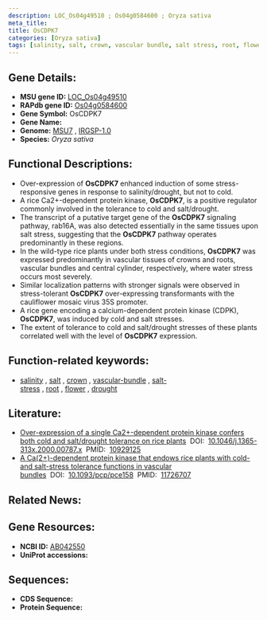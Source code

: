 ```yaml
---
description: LOC_Os04g49510 ; Os04g0584600 ; Oryza sativa
meta_title:
title: OsCDPK7
categories: [Oryza sativa]
tags: [salinity, salt, crown, vascular bundle, salt stress, root, flower, drought]
---
```


## Gene Details:
- **MSU gene ID:** [LOC_Os04g49510](http://rice.uga.edu/cgi-bin/ORF_infopage.cgi?orf=LOC_Os04g49510)  
- **RAPdb gene ID:** [Os04g0584600](https://rapdb.dna.affrc.go.jp/locus/?name=Os04g0584600)  
- **Gene Symbol:** OsCDPK7
- **Gene Name:**
- **Genome:**  [MSU7](http://rice.uga.edu/)&nbsp;,&nbsp;[IRGSP-1.0](https://rapdb.dna.affrc.go.jp/download/irgsp1.html)
- **Species:** *Oryza sativa*

## Functional Descriptions:
   - Over-expression of **OsCDPK7** enhanced induction of some stress-responsive genes in response to salinity/drought, but not to cold.
   - A rice Ca2+-dependent protein kinase, **OsCDPK7**, is a positive regulator commonly involved in the tolerance to cold and salt/drought.
   - The transcript of a putative target gene of the **OsCDPK7** signaling pathway, rab16A, was also detected essentially in the same tissues upon salt stress, suggesting that the **OsCDPK7** pathway operates predominantly in these regions.
   - In the wild-type rice plants under both stress conditions, **OsCDPK7** was expressed predominantly in vascular tissues of crowns and roots, vascular bundles and central cylinder, respectively, where water stress occurs most severely.
   - Similar localization patterns with stronger signals were observed in stress-tolerant **OsCDPK7** over-expressing transformants with the cauliflower mosaic virus 35S promoter.
   - A rice gene encoding a calcium-dependent protein kinase (CDPK), **OsCDPK7**, was induced by cold and salt stresses.
   - The extent of tolerance to cold and salt/drought stresses of these plants correlated well with the level of **OsCDPK7** expression.

## Function-related keywords:
   - [salinity](/tags/salinity/)&nbsp;,&nbsp;[salt](/tags/salt/)&nbsp;,&nbsp;[crown](/tags/crown/)&nbsp;,&nbsp;[vascular-bundle](/tags/vascular-bundle/)&nbsp;,&nbsp;[salt-stress](/tags/salt-stress/)&nbsp;,&nbsp;[root](/tags/root/)&nbsp;,&nbsp;[flower](/tags/flower/)&nbsp;,&nbsp;[drought](/tags/drought/)

## Literature:
   - [Over-expression of a single Ca2+-dependent protein kinase confers both cold and salt/drought tolerance on rice plants](https://www.doi.org/10.1046/j.1365-313x.2000.00787.x)&nbsp;&nbsp;DOI:&nbsp;&nbsp;[10.1046/j.1365-313x.2000.00787.x](https://www.doi.org/10.1046/j.1365-313x.2000.00787.x)&nbsp;&nbsp;PMID:&nbsp;&nbsp;[10929125](https://pubmed.ncbi.nlm.nih.gov/10929125/)
   - [A Ca(2+)-dependent protein kinase that endows rice plants with cold- and salt-stress tolerance functions in vascular bundles](https://www.doi.org/10.1093/pcp/pce158)&nbsp;&nbsp;DOI:&nbsp;&nbsp;[10.1093/pcp/pce158](https://www.doi.org/10.1093/pcp/pce158)&nbsp;&nbsp;PMID:&nbsp;&nbsp;[11726707](https://pubmed.ncbi.nlm.nih.gov/11726707/)

## Related News:

## Gene Resources:
- **NCBI ID:**  [AB042550](http://www.ncbi.nlm.nih.gov/nuccore/AB042550)
- **UniProt accessions:** [](https://www.uniprot.org/uniprotkb//entry)

## Sequences:
- **CDS Sequence:**
- **Protein Sequence:**
